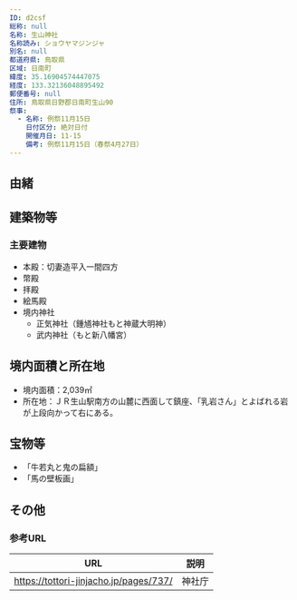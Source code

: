 ```yaml
---
ID: d2csf
総称: null
名称: 生山神社
名称読み: ショウヤマジンジャ
別名: null
都道府県: 鳥取県
区域: 日南町
緯度: 35.16904574447075
経度: 133.32136048895492
郵便番号: null
住所: 鳥取県日野郡日南町生山90
祭事:
  - 名称: 例祭11月15日
    日付区分: 絶対日付
    開催月日: 11-15
    備考: 例祭11月15日（春祭4月27日）
---
```


## 由緒

## 建築物等

### 主要建物

- 本殿：切妻造平入一間四方
- 幣殿
- 拝殿
- 絵馬殿
- 境内神社
  - 正気神社（鍾馗神社もと神蔵大明神）
  - 武内神社（もと新八幡宮）

## 境内面積と所在地

- 境内面積：2,039㎡
- 所在地：ＪＲ生山駅南方の山麓に西面して鎮座、「乳岩さん」とよばれる岩が上段向かって右にある。

## 宝物等

- 「牛若丸と鬼の扁額」
- 「馬の壁板画」

## その他

### 参考URL

| URL                                    | 説明   |
| -------------------------------------- | ------ |
| https://tottori-jinjacho.jp/pages/737/ | 神社庁 |
